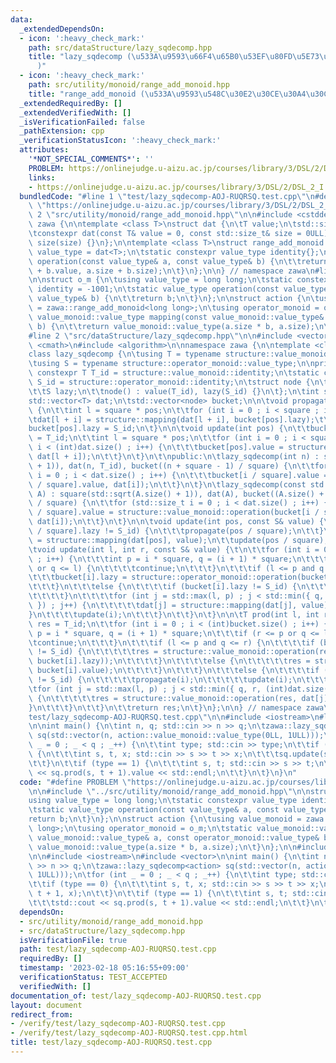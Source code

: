 ```yaml
---
data:
  _extendedDependsOn:
  - icon: ':heavy_check_mark:'
    path: src/dataStructure/lazy_sqdecomp.hpp
    title: "lazy_sqdecomp (\u533A\u9593\u66F4\u65B0\u53EF\u80FD\u5E73\u65B9\u5206\u5272\
      )"
  - icon: ':heavy_check_mark:'
    path: src/utility/monoid/range_add_monoid.hpp
    title: "range_add_monoid (\u533A\u9593\u548C\u30E2\u30CE\u30A4\u30C9)"
  _extendedRequiredBy: []
  _extendedVerifiedWith: []
  _isVerificationFailed: false
  _pathExtension: cpp
  _verificationStatusIcon: ':heavy_check_mark:'
  attributes:
    '*NOT_SPECIAL_COMMENTS*': ''
    PROBLEM: https://onlinejudge.u-aizu.ac.jp/courses/library/3/DSL/2/DSL_2_I
    links:
    - https://onlinejudge.u-aizu.ac.jp/courses/library/3/DSL/2/DSL_2_I
  bundledCode: "#line 1 \"test/lazy_sqdecomp-AOJ-RUQRSQ.test.cpp\"\n#define PROBLEM\
    \ \"https://onlinejudge.u-aizu.ac.jp/courses/library/3/DSL/2/DSL_2_I\"\n\n#line\
    \ 2 \"src/utility/monoid/range_add_monoid.hpp\"\n\n#include <cstddef>\n\nnamespace\
    \ zawa {\n\ntemplate <class T>\nstruct dat {\n\tT value;\n\tstd::size_t size;\n\
    \tconstexpr dat(const T& value = 0, const std::size_t& size = 0ULL) : value(value),\
    \ size(size) {}\n};\n\ntemplate <class T>\nstruct range_add_monoid {\n\tusing\
    \ value_type = dat<T>;\n\tstatic constexpr value_type identity{};\n\tstatic value_type\
    \ operation(const value_type& a, const value_type& b) {\n\t\treturn value_type(a.value\
    \ + b.value, a.size + b.size);\n\t}\n};\n\n} // namespace zawa\n#line 4 \"test/lazy_sqdecomp-AOJ-RUQRSQ.test.cpp\"\
    \n\nstruct o_m {\n\tusing value_type = long long;\n\tstatic constexpr value_type\
    \ identity = -1001;\n\tstatic value_type operation(const value_type& a, const\
    \ value_type& b) {\n\t\treturn b;\n\t}\n};\n\nstruct action {\n\tusing value_monoid\
    \ = zawa::range_add_monoid<long long>;\n\tusing operator_monoid = o_m;\n\tstatic\
    \ value_monoid::value_type mapping(const value_monoid::value_type& a, const operator_monoid::value_type&\
    \ b) {\n\t\treturn value_monoid::value_type(a.size * b, a.size);\n\t}\n};\n\n\
    #line 2 \"src/dataStructure/lazy_sqdecomp.hpp\"\n\n#include <vector>\n#include\
    \ <cmath>\n#include <algorithm>\n\nnamespace zawa {\n\ntemplate <class structure>\n\
    class lazy_sqdecomp {\n\tusing T = typename structure::value_monoid::value_type;\n\
    \tusing S = typename structure::operator_monoid::value_type;\n\nprivate:\n\tstatic\
    \ constexpr T T_id = structure::value_monoid::identity;\n\tstatic constexpr S\
    \ S_id = structure::operator_monoid::identity;\n\tstruct node {\n\t\tT value;\n\
    \t\tS lazy;\n\t\tnode() : value(T_id), lazy(S_id) {}\n\t};\n\tint square;\n\t\
    std::vector<T> dat;\n\tstd::vector<node> bucket;\n\n\tvoid propagate(int pos)\
    \ {\n\t\tint l = square * pos;\n\t\tfor (int i = 0 ; i < square ; i++) {\n\t\t\
    \tdat[l + i] = structure::mapping(dat[l + i], bucket[pos].lazy);\t\n\t\t}\n\t\t\
    bucket[pos].lazy = S_id;\n\t}\n\n\tvoid update(int pos) {\n\t\tbucket[pos].value\
    \ = T_id;\n\t\tint l = square * pos;\n\t\tfor (int i = 0 ; i < square and l +\
    \ i < (int)dat.size() ; i++) {\n\t\t\tbucket[pos].value = structure::value_monoid::operation(bucket[pos].value,\
    \ dat[l + i]);\n\t\t}\n\t}\n\t\npublic:\n\tlazy_sqdecomp(int n) : square(std::sqrt(n\
    \ + 1)), dat(n, T_id), bucket((n + square - 1) / square) {\n\t\tfor (std::size_t\
    \ i = 0 ; i < dat.size() ; i++) {\n\t\t\tbucket[i / square].value = structure::value_monoid::operation(bucket[i\
    \ / square].value, dat[i]);\n\t\t}\n\t}\n\tlazy_sqdecomp(const std::vector<T>&\
    \ A) : square(std::sqrt(A.size() + 1)), dat(A), bucket((A.size() + square - 1)\
    \ / square) {\n\t\tfor (std::size_t i = 0 ; i < dat.size() ; i++) {\n\t\t\tbucket[i\
    \ / square].value = structure::value_monoid::operation(bucket[i / square].value,\
    \ dat[i]);\n\t\t}\n\t}\n\n\tvoid update(int pos, const S& value) {\n\t\tif (bucket[pos\
    \ / square].lazy != S_id) {\n\t\t\tpropagate(pos / square);\n\t\t}\n\t\tdat[pos]\
    \ = structure::mapping(dat[pos], value);\n\t\tupdate(pos / square);\n\t}\t\n\n\
    \tvoid update(int l, int r, const S& value) {\t\n\t\tfor (int i = 0 ; i < (int)bucket.size()\
    \ ; i++) {\n\t\t\tint p = i * square, q = (i + 1) * square;\n\t\t\tif (r <= p\
    \ or q <= l) {\n\t\t\t\tcontinue;\n\t\t\t}\n\t\t\tif (l <= p and q <= r) {\n\t\
    \t\t\tbucket[i].lazy = structure::operator_monoid::operation(bucket[i].lazy, value);\n\
    \t\t\t}\n\t\t\telse {\n\t\t\t\tif (bucket[i].lazy != S_id) {\n\t\t\t\t\tpropagate(i);\n\
    \t\t\t\t}\n\t\t\t\tfor (int j = std::max(l, p) ; j < std::min({ q, r, (int)dat.size()\
    \ }) ; j++) {\n\t\t\t\t\tdat[j] = structure::mapping(dat[j], value);\n\t\t\t\t\
    }\n\t\t\t\tupdate(i);\n\t\t\t}\n\t\t}\n\t}\n\n\tT prod(int l, int r) {\n\t\tT\
    \ res = T_id;\n\t\tfor (int i = 0 ; i < (int)bucket.size() ; i++) {\n\t\t\tint\
    \ p = i * square, q = (i + 1) * square;\n\t\t\tif (r <= p or q <= l) {\n\t\t\t\
    \tcontinue;\n\t\t\t}\n\t\t\tif (l <= p and q <= r) {\n\t\t\t\tif (bucket[i].lazy\
    \ != S_id) {\n\t\t\t\t\tres = structure::value_monoid::operation(res, structure::mapping(bucket[i].value,\
    \ bucket[i].lazy));\n\t\t\t\t}\n\t\t\t\telse {\n\t\t\t\t\tres = structure::value_monoid::operation(res,\
    \ bucket[i].value);\n\t\t\t\t}\n\t\t\t}\n\t\t\telse {\n\t\t\t\tif (bucket[i].lazy\
    \ != S_id) {\n\t\t\t\t\tpropagate(i);\n\t\t\t\t\tupdate(i);\n\t\t\t\t}\n\t\t\t\
    \tfor (int j = std::max(l, p) ; j < std::min({ q, r, (int)dat.size() }) ; j++)\
    \ {\n\t\t\t\t\tres = structure::value_monoid::operation(res, dat[j]);\n\t\t\t\t\
    }\n\t\t\t}\n\t\t}\n\t\treturn res;\n\t}\n};\n\n} // namespace zawa\n#line 22 \"\
    test/lazy_sqdecomp-AOJ-RUQRSQ.test.cpp\"\n\n#include <iostream>\n#line 25 \"test/lazy_sqdecomp-AOJ-RUQRSQ.test.cpp\"\
    \n\nint main() {\n\tint n, q; std::cin >> n >> q;\n\tzawa::lazy_sqdecomp<action>\
    \ sq(std::vector(n, action::value_monoid::value_type(0LL, 1ULL)));\n\tfor (int\
    \ _ = 0 ; _ < q ; _++) {\n\t\tint type; std::cin >> type;\n\t\tif (type == 0)\
    \ {\n\t\t\tint s, t, x; std::cin >> s >> t >> x;\n\t\t\tsq.update(s, t + 1, x);\n\
    \t\t}\n\t\tif (type == 1) {\n\t\t\tint s, t; std::cin >> s >> t;\n\t\t\tstd::cout\
    \ << sq.prod(s, t + 1).value << std::endl;\n\t\t}\n\t}\n}\n"
  code: "#define PROBLEM \"https://onlinejudge.u-aizu.ac.jp/courses/library/3/DSL/2/DSL_2_I\"\
    \n\n#include \"../src/utility/monoid/range_add_monoid.hpp\"\n\nstruct o_m {\n\t\
    using value_type = long long;\n\tstatic constexpr value_type identity = -1001;\n\
    \tstatic value_type operation(const value_type& a, const value_type& b) {\n\t\t\
    return b;\n\t}\n};\n\nstruct action {\n\tusing value_monoid = zawa::range_add_monoid<long\
    \ long>;\n\tusing operator_monoid = o_m;\n\tstatic value_monoid::value_type mapping(const\
    \ value_monoid::value_type& a, const operator_monoid::value_type& b) {\n\t\treturn\
    \ value_monoid::value_type(a.size * b, a.size);\n\t}\n};\n\n#include \"../src/dataStructure/lazy_sqdecomp.hpp\"\
    \n\n#include <iostream>\n#include <vector>\n\nint main() {\n\tint n, q; std::cin\
    \ >> n >> q;\n\tzawa::lazy_sqdecomp<action> sq(std::vector(n, action::value_monoid::value_type(0LL,\
    \ 1ULL)));\n\tfor (int _ = 0 ; _ < q ; _++) {\n\t\tint type; std::cin >> type;\n\
    \t\tif (type == 0) {\n\t\t\tint s, t, x; std::cin >> s >> t >> x;\n\t\t\tsq.update(s,\
    \ t + 1, x);\n\t\t}\n\t\tif (type == 1) {\n\t\t\tint s, t; std::cin >> s >> t;\n\
    \t\t\tstd::cout << sq.prod(s, t + 1).value << std::endl;\n\t\t}\n\t}\n}\n"
  dependsOn:
  - src/utility/monoid/range_add_monoid.hpp
  - src/dataStructure/lazy_sqdecomp.hpp
  isVerificationFile: true
  path: test/lazy_sqdecomp-AOJ-RUQRSQ.test.cpp
  requiredBy: []
  timestamp: '2023-02-18 05:16:55+09:00'
  verificationStatus: TEST_ACCEPTED
  verifiedWith: []
documentation_of: test/lazy_sqdecomp-AOJ-RUQRSQ.test.cpp
layout: document
redirect_from:
- /verify/test/lazy_sqdecomp-AOJ-RUQRSQ.test.cpp
- /verify/test/lazy_sqdecomp-AOJ-RUQRSQ.test.cpp.html
title: test/lazy_sqdecomp-AOJ-RUQRSQ.test.cpp
---
```

